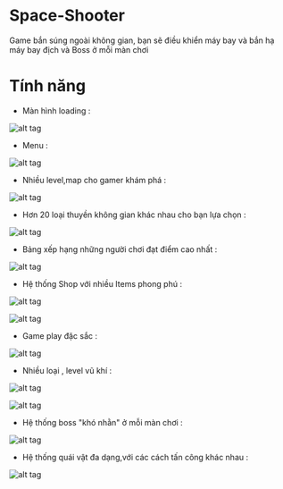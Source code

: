 # Space-Shooter

Game bắn súng ngoài không gian, bạn sẽ điều khiển máy bay và bắn hạ máy bay địch và Boss ở mỗi màn chơi

# Tính năng 

- Màn hình loading : 

![alt tag](https://github.com/kuqadk3/Space-Shooter/blob/master/images/space_shooter_loading.PNG)

- Menu : 

![alt tag](https://github.com/kuqadk3/Space-Shooter/blob/master/images/menu.PNG)

- Nhiều level,map cho gamer khám phá :

![alt tag](https://github.com/kuqadk3/Space-Shooter/blob/master/images/map.PNG)

- Hơn 20 loại thuyền không gian khác nhau cho bạn lựa chọn :

![alt tag](https://media.giphy.com/media/4uk0cD1yeZLMI/giphy.gif)

- Bảng xếp hạng những người chơi đạt điểm cao nhất : 

![alt tag](https://github.com/kuqadk3/Space-Shooter/blob/master/images/score_board.PNG)

- Hệ thống Shop với nhiều Items phong phú : 

![alt tag](https://github.com/kuqadk3/Space-Shooter/blob/master/images/shop_item_1.PNG)

![alt tag](https://github.com/kuqadk3/Space-Shooter/blob/master/images/shop_item_2.PNG)

- Game play đặc sắc :

![alt tag](https://github.com/kuqadk3/Space-Shooter/blob/master/images/game_play.PNG)

- Nhiều loại , level vũ khí :

![alt tag](https://github.com/kuqadk3/Space-Shooter/blob/master/images/bullet_level.PNG)

![alt tag](https://media.giphy.com/media/sq95LdI5Me3mM/giphy.gif)

- Hệ thống boss "khó nhằn" ở mỗi màn chơi :

![alt tag](https://github.com/kuqadk3/Space-Shooter/blob/master/images/boss.PNG)

- Hệ thống quái vật đa dạng,với các cách tấn công khác nhau :

![alt tag](https://github.com/kuqadk3/Space-Shooter/blob/master/images/monster.PNG)

